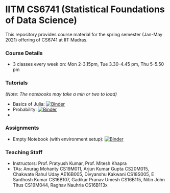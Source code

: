 # IITM CS6741 (Statistical Foundations of Data Science)



This repository provides course material for the spring semester (Jan-May 2021) offering of CS6741 at IIT Madras.

### Course Details

* 3 classes every week on: Mon 2-3.15pm, Tue 3.30-4.45 pm, Thu 5-5.50 pm

### Tutorials

*(Note: The notebooks may take a min or two to load)*

* Basics of Julia: [![Binder](https://mybinder.org/badge_logo.svg)](https://mybinder.org/v2/gh/divkakwani/iitm-cs6741/master?urlpath=pluto/open?url=https%3A%2F%2Fraw.githubusercontent.com%2Fdivkakwani%2Fiitm-cs6741%2Fmaster%2Ftutorials%2F01_JuliaBasics.jl)
* Probability:  [![Binder](https://mybinder.org/badge_logo.svg)](https://mybinder.org/v2/gh/divkakwani/iitm-cs6741/master?urlpath=pluto/open?url=https%3A%2F%2Fraw.githubusercontent.com%2Fdivkakwani%2Fiitm-cs6741%2Fmaster%2Ftutorials%2F02_Probability.jl)
* 
### Assignments

* Empty Notebook (with environment setup): [![Binder](https://mybinder.org/badge_logo.svg)](https://mybinder.org/v2/gh/divkakwani/iitm-cs6741/master?urlpath=pluto)

### Teaching Staff

* Instructors: Prof. Pratyush Kumar, Prof. Mitesh Khapra
* TAs: Anurag Mohanty CS19M011, Arjun Kumar Gupta CS20M015, Chakwate Rahul Uday AE16B005, Divyanshu Kakwani CS18S005, E Santhosh Kumar CS16B107, Gadikar Pranav Umesh CS16B115, Nitin John Titus CS19M044, Raghav Nauhria CS16B113x


